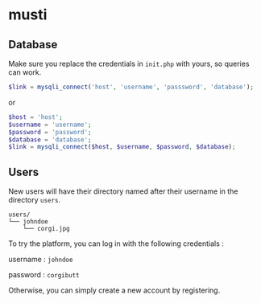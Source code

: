 # musti

## Database

Make sure you replace the credentials in `init.php` with yours, so queries can work.

```php
$link = mysqli_connect('host', 'username', 'passsword', 'database');
```
or
```php
$host = 'host';
$username = 'username';
$password = 'password';
$database = 'database';
$link = mysqli_connect($host, $username, $password, $database);
```

## Users
New users will have their directory named after their username in the directory `users`.

```
users/
└── johndoe
    └── corgi.jpg
```

To try the platform, you can log in with the following credentials :

username : `johndoe`

password : `corgibutt`


Otherwise, you can simply create a new account by registering.
